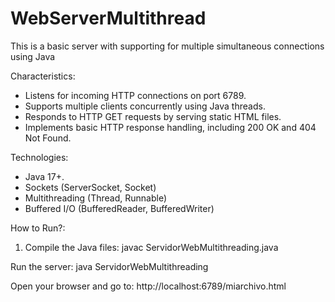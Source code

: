 # WebServerMultithread
This is a basic server with supporting for multiple simultaneous connections using Java

Characteristics:
- Listens for incoming HTTP connections on port 6789.
- Supports multiple clients concurrently using Java threads.
- Responds to HTTP GET requests by serving static HTML files.
- Implements basic HTTP response handling, including 200 OK and 404 Not Found.

Technologies:
- Java 17+.
- Sockets (ServerSocket, Socket)
- Multithreading (Thread, Runnable)
- Buffered I/O (BufferedReader, BufferedWriter)

How to Run?:
1. Compile the Java files:
javac ServidorWebMultithreading.java 

Run the server:
java ServidorWebMultithreading

Open your browser and go to:
http://localhost:6789/miarchivo.html
